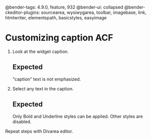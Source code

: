 @bender-tags: 4.9.0, feature, 932
@bender-ui: collapsed
@bender-ckeditor-plugins: sourcearea, wysiwygarea, toolbar, imagebase, link, htmlwriter, elementspath, basicstyles,
easyimage

# Customizing caption ACF

1. Look at the widget caption.

   ## Expected

   "caption" text is not emphasized.

1. Select any text in the caption.

   ## Expected

   Only Bold and Underline styles can be applied. Other styles are disabled.

Repeat steps with Divarea editor.
